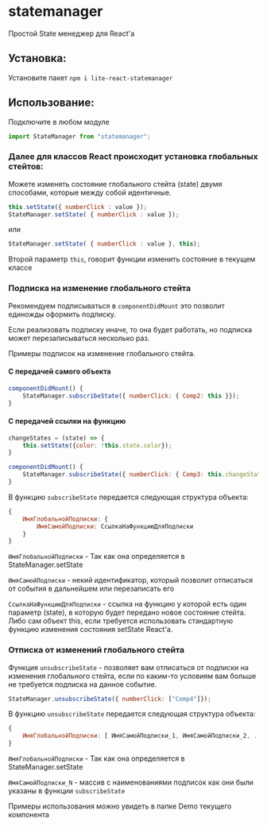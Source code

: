 # statemanager
Простой State менеджер для React'а

## Установка:
Установите пакет `npm i lite-react-statemanager`

## Использование:
Подключите в любом модуле
```javascript
import StateManager from "statemanager";
```

### Далее для классов React происходит установка глобальных стейтов:
Можете изменять состояние глобального стейта (state) двумя способами, которые между собой идентичные.

```javascript
this.setState({ numberClick : value });
StateManager.setState( { numberClick : value });
```
или
```javascript
StateManager.setState( { numberClick : value }, this);
```
Второй параметр `this`, говорит функции изменить состояние в текущем классе

### Подписка на изменение глобального стейта

Рекомендуем подписываться в `componentDidMount` это позволит единожды оформить подписку. 

Если реализовать подписку иначе, то она будет работать, но подписка может перезаписываться несколько раз.

Примеры подписок на изменение глобального стейта.

#### С передачей самого объекта
```javascript
componentDidMount() {
    StateManager.subscribeState({ numberClick: { Comp2: this }});
}
```
#### С передачей ссылки на функцию
```javascript
changeStates = (state) => {
    this.setState({color: !this.state.color});
}

componentDidMount() {
    StateManager.subscribeState({ numberClick: { Comp3: this.changeStates }} );
}
```



В функцию `subscribeState` передается следующая структура объекта:
```javascript
{
    ИмяГлобальнойПодписки: {
        ИмяСамойПодписки: СсылкаНаФункциюДляПодписки
    }
}
```

`ИмяГлобальнойПодписки` - Так как она определяется в StateManager.setState

`ИмяСамойПодписки` - некий идентификатор, который позволит отписаться от события в дальнейшем или перезаписать его

`СсылкаНаФункциюДляПодписки` - ссылка на функцию у которой есть один параметр (state), в которую будет передано новое состояние стейта. Либо сам объект this, если требуется использовать стандартную функцию изменения состояния setState React'а. 


### Отписка от изменений глобального стейта
Функция `unsubscribeState` - позволяет вам отписаться от подписки на изменения глобального стейта, если по каким-то условиям вам больше не требуется подписка на данное событие.
```javascript
StateManager.unsubscribeState({ numberClick: ["Comp4"]});
```

В функцию `unsubscribeState` передается следующая структура объекта:
```javascript
{
    ИмяГлобальнойПодписки: [ ИмяСамойПодписки_1, ИмяСамойПодписки_2, ... ИмяСамойПодписки_N]
}
```
`ИмяГлобальнойПодписки` - Так как она определяется в StateManager.setState

`ИмяСамойПодписки_N` - массив с наименованиями подписок как они были указаны в функции `subscribeState`

Примеры использования можно увидеть в папке Demo текущего компонента